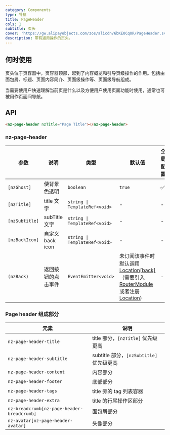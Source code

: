 ```yaml
---
category: Components
type: 导航
title: PageHeader
cols: 1
subtitle: 页头
cover: 'https://gw.alipayobjects.com/zos/alicdn/6bKE0Cq0R/PageHeader.svg'
description: 带有通用操作的页头。
---
```



## 何时使用

页头位于页容器中，页容器顶部，起到了内容概览和引导页级操作的作用。包括由面包屑、标题、页面内容简介、页面级操作等、页面级导航组成。

当需要使用户快速理解当前页是什么以及方便用户使用页面功能时使用，通常也可被用作页面间导航。


## API

```html
<nz-page-header nzTitle="Page Title"></nz-page-header>
```

### nz-page-header

| 参数           | 说明               | 类型                          | 默认值                                                                                                                                                                                                                 | 全局配置 |
| -------------- | ------------------ | ----------------------------- | ---------------------------------------------------------------------------------------------------------------------------------------------------------------------------------------------------------------------- | -------- |
| `[nzGhost]`    | 使背景色透明       | `boolean`                     | `true`                                                                                                                                                                                                                 | ✅        |
| `[nzTitle]`    | title 文字         | `string \| TemplateRef<void>` | -                                                                                                                                                                                                                      | -        |
| `[nzSubtitle]` | subTitle 文字      | `string \| TemplateRef<void>` | -                                                                                                                                                                                                                      | -        |
| `[nzBackIcon]` | 自定义 back icon   | `string \| TemplateRef<void>` | -                                                                                                                                                                                                                      | -        |
| `(nzBack)`     | 返回按钮的点击事件 | `EventEmitter<void>`          | 未订阅该事件时默认调用 [Location[back]](https://angular.cn/api/common/Location#back)（需要引入 [RouterModule](https://angular.cn/api/router/RouterModule) 或者注册 [Location](https://angular.cn/api/common/Location)) | -        |

### Page header 组成部分

| 元素                                       | 说明                                     |
| ------------------------------------------ | ---------------------------------------- |
| `nz-page-header-title`                     | title 部分，`[nzTitle]` 优先级更高       |
| `nz-page-header-subtitle`                  | subtitle 部分，`[nzSubtitle]` 优先级更高 |
| `nz-page-header-content`                   | 内容部分                                 |
| `nz-page-header-footer`                    | 底部部分                                 |
| `nz-page-header-tags`                      | title 旁的 tag 列表容器                  |
| `nz-page-header-extra`                     | title 的行尾操作区部分                   |
| `nz-breadcrumb[nz-page-header-breadcrumb]` | 面包屑部分                               |
| `nz-avatar[nz-page-header-avatar]`         | 头像部分                                 |
